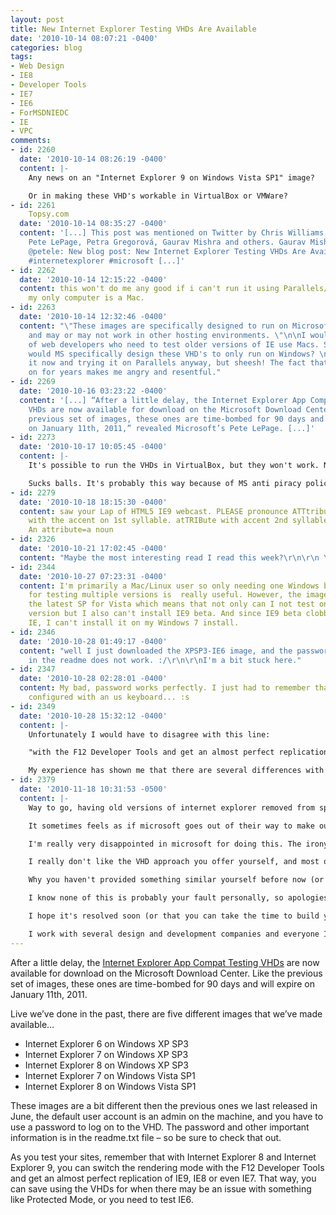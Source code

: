 ```yaml
---
layout: post
title: New Internet Explorer Testing VHDs Are Available
date: '2010-10-14 08:07:21 -0400'
categories: blog
tags:
- Web Design
- IE8
- Developer Tools
- IE7
- IE6
- ForMSDNIEDC
- IE
- VPC
comments:
- id: 2260
  date: '2010-10-14 08:26:19 -0400'
  content: |-
    Any news on an "Internet Explorer 9 on Windows Vista SP1" image?

    Or in making these VHD's workable in VirtualBox or VMWare?
- id: 2261
    Topsy.com
  date: '2010-10-14 08:35:27 -0400'
  content: '[...] This post was mentioned on Twitter by Chris Williams, jalbertbowdenii,
    Pete LePage, Petra Gregorová, Gaurav Mishra and others. Gaurav Mishra said: RT
    @petele: New blog post: New Internet Explorer Testing VHDs Are Available http://goo.gl/fb/u4TLz
    #internetexplorer #microsoft [...]'
- id: 2262
  date: '2010-10-14 12:15:22 -0400'
  content: this won't do me any good if i can't run it using Parallels/VirtualBox/VMWare.
    my only computer is a Mac.
- id: 2263
  date: '2010-10-14 12:32:46 -0400'
  content: "\"These images are specifically designed to run on Microsoft Virtual PC,
    and may or may not work in other hosting environments. \"\n\nI would bet the majority
    of web developers who need to test older versions of IE use Macs. Seriously, why
    would MS specifically design these VHD's to only run on Windows? \n\nI'm downloading
    it now and trying it on Parallels anyway, but sheesh! The fact that this has gone
    on for years makes me angry and resentful."
- id: 2269
  date: '2010-10-16 03:23:22 -0400'
  content: '[...] “After a little delay, the Internet Explorer App Compat Testing
    VHDs are now available for download on the Microsoft Download Center. Like the
    previous set of images, these ones are time-bombed for 90 days and will expire
    on January 11th, 2011,” revealed Microsoft’s Pete LePage. [...]'
- id: 2273
  date: '2010-10-17 10:05:45 -0400'
  content: |-
    It's possible to run the VHDs in VirtualBox, but they won't work. No internet connection, will expire due to lack of activation after 3 days, etc.

    Sucks balls. It's probably this way because of MS anti piracy policies.
- id: 2279
  date: '2010-10-18 18:15:30 -0400'
  content: saw your Lap of HTML5 IE9 webcast. PLEASE pronounce ATTtribute (as noun)
    with the accent on 1st syllable. atTRIBute with accent 2nd syllable is a verb.
    An attribute=a noun
- id: 2326
  date: '2010-10-21 17:02:45 -0400'
  content: "Maybe the most interesting read I read this week?\r\n\r\n Yours Truly,\r\nTrey"
- id: 2344
  date: '2010-10-27 07:23:31 -0400'
  content: I'm primarily a Mac/Linux user so only needing one Windows box available
    for testing multiple versions is  really useful. However, the images don't have
    the latest SP for Vista which means that not only can I not test on the latest
    version but I also can't install IE9 beta. And since IE9 beta clobbers the existing
    IE, I can't install it on my Windows 7 install.
- id: 2346
  date: '2010-10-28 01:49:17 -0400'
  content: "well I just downloaded the XPSP3-IE6 image, and the password provided
    in the readme does not work. :/\r\n\r\nI'm a bit stuck here."
- id: 2347
  date: '2010-10-28 02:28:01 -0400'
  content: My bad, password works perfectly. I just had to remember that the VM is
    configured with an us keyboard... :s
- id: 2349
  date: '2010-10-28 15:32:12 -0400'
  content: |-
    Unfortunately I would have to disagree with this line:

    "with the F12 Developer Tools and get an almost perfect replication of IE9, IE8 or even IE7."

    My experience has shown me that there are several differences with the rendering engine(s).  using the VHD's, VMWare or Spoon.net's virtual apps is much better than playing the guess-if-its-right game in the Developer Tools.
- id: 2379
  date: '2010-11-18 10:31:53 -0500'
  content: |-
    Way to go, having old versions of internet explorer removed from spoon.net!

    It sometimes feels as if microsoft goes out of their way to make our life difficult as web developers. Not only do we have to support your non-standard out of date versions, but you seem to make it difficult for us to do that at every step of the way.

    I'm really very disappointed in microsoft for doing this. The irony is that if it wasn't for spoon.net's service filling a gap you've left yourselves, I would not have recently upgraded to windows 7 64 bit, and microsoft would have lost a sale (previously I was using windows XP and MultipleIE - which sadly won't work with windows 7).

    I really don't like the VHD approach you offer yourself, and most of the guys I work with much preferred spoon.net.

    Why you haven't provided something similar yourself before now (or even just some form of compartmentalisation so different versions of IE could coexist peacefully on the same machine like many other browsers do) is beyond me.

    I know none of this is probably your fault personally, so apologies for the rant, but I notice that you're involved with Internet Explorer and liasing with developers, so I can only hope you can get across the message about how upset a lot of developers and web designers are about removing IE from spoon.net

    I hope it's resolved soon (or that you can take the time to build your own solution instead of these clunky VHD images that only run on your own platform and expire regularly).

    I work with several design and development companies and everyone I speak to is fuming about this at the moment.
---
```

After a little delay, the [Internet Explorer App Compat Testing VHDs](http://go.microsoft.com/fwlink?LinkID=70868) are now available for download on the Microsoft Download Center. Like the previous set of images, these ones are time-bombed for 90 days and will expire on January 11th, 2011.

Live we’ve done in the past, there are five different images that we’ve made available…

*   Internet Explorer 6 on Windows XP SP3
*   Internet Explorer 7 on Windows XP SP3
*   Internet Explorer 8 on Windows XP SP3
*   Internet Explorer 7 on Windows Vista SP1
*   Internet Explorer 8 on Windows Vista SP1

These images are a bit different then the previous ones we last released in June, the default user account is an admin on the machine, and you have to use a password to log on to the VHD. The password and other important information is in the readme.txt file – so be sure to check that out.

As you test your sites, remember that with Internet Explorer 8 and Internet Explorer 9, you can switch the rendering mode with the F12 Developer Tools and get an almost perfect replication of IE9, IE8 or even IE7. That way, you can save using the VHDs for when there may be an issue with something like Protected Mode, or you need to test IE6.